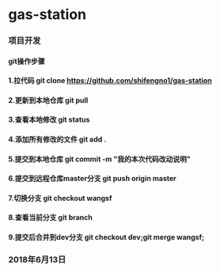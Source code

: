 # gas-station

### 项目开发

#### git操作步骤

#### 1.拉代码 git clone https://github.com/shifengno1/gas-station

#### 2.更新到本地仓库 git pull

#### 3.查看本地修改 git status

#### 4.添加所有修改的文件 git add .

#### 5.提交到本地仓库 git commit -m "我的本次代码改动说明"

#### 6.提交到远程仓库master分支 git push origin master

#### 7.切换分支 git checkout wangsf

#### 8.查看当前分支 git branch

#### 9.提交后合并到dev分支 git checkout dev;git merge wangsf;

### 2018年6月13日

